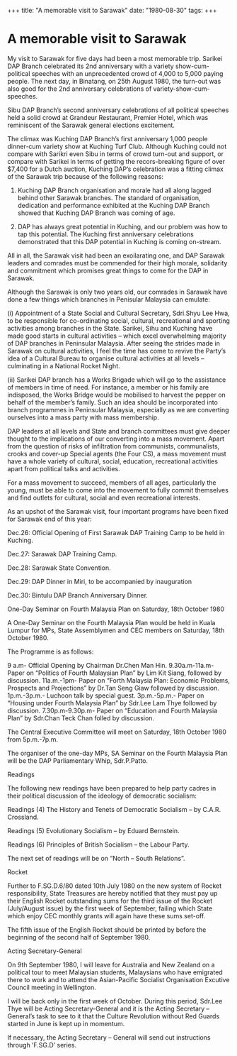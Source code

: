 +++ 
title: "A memorable visit to Sarawak"
date: "1980-08-30"
tags:
+++

# A memorable visit to Sarawak

My visit to Sarawak for five days had been a most memorable trip. Sarikei DAP Branch celebrated its 2nd anniversary with a variety show-cum-political speeches with an unprecedented crowd of 4,000 to 5,000 paying people. The next day, in Binatang, on 25th August 1980, the turn-out was also good for the 2nd anniversary celebrations of variety-show-cum-speeches.</u>

Sibu DAP Branch’s second anniversary celebrations of all political speeches held a solid crowd at Grandeur Restaurant, Premier Hotel, which was reminiscent of the Sarawak general elections excitement.

The climax was Kuching DAP Branch’s first anniversary 1,000 people dinner-cum variety show at Kuching Turf Club. Although Kuching could not compare with Sarikri even Sibu in terms of crowd turn-out and support, or compare with Sarikei in terms of getting the recors-breaking figure of over $7,400 for a Dutch auction, Kuching DAP’s celebration was a fitting climax of the Sarawak trip because of the following reasons: 

1.	Kuching DAP Branch organisation and morale had all along lagged behind other Sarawak branches. The standard of organisation, dedication and performance exhibited at the Kuching DAP Branch showed that Kuching DAP Branch was coming of age.

2.	DAP has always great potential in Kuching, and our problem was how to tap this potential. The Kuching first anniversary celebrations demonstrated that this DAP potential in Kuching is coming on-stream.

All in all, the Sarawak visit had been an exoilarating one, and DAP Sarawak leaders and comrades must be commended for their high morale, solidarity and commitment which promises great things to come for the DAP in Sarawak.

Although the Sarawak is only two years old, our comrades in Sarawak have done a few things which branches in Penisular Malaysia can emulate:

(i)	Appointment of a State Social and Cultural Secretary, Sdri.Shyu Lee Hwa, to be responsible for co-ordinating social, cultural, recreational and sporting activities among branches in the State. Sarikei, Sihu and Kuching have made good starts in cultural activities – which excel overwhelming majority of DAP branches in Peninsular Malaysia. After seeing the strides made in Sarawak on cultural activities, I feel the time has come to revive the Party’s idea of a Cultural Bureau to organise cultural activities at all levels – culminating in a National Rocket Night.

(ii)	Sarikei DAP branch has a Works Brigade which will go to the assistance of members in time of need. For instance, a member or his family are indisposed, the Works Bridge would be mobilised to harvest the pepper on behalf of the member’s family. Such an idea should be incorporated into branch programmes in Peninsular Malaysia, especially as we are converting ourselves into a mass party with mass membership.

DAP leaders at all levels and State and branch committees must give deeper thought to the implications of our converting into a mass movement. Apart from the question of risks of infiltration from communists, communalists, crooks and cover-up Special agents (the Four CS), a mass movement must have a whole variety of cultural, social, education, recreational activities apart from political talks and activities.

For a mass movement to succeed, members of all ages, particularly the young, must be able to come into the movement to fully commit themselves and find outlets for cultural, social and even recreational interests. 

As an upshot of the Sarawak visit, four important programs have been fixed for Sarawak end of this year: 

Dec.26: Official Opening of First Sarawak DAP Training Camp to be held in Kuching. 

Dec.27: Sarawak DAP Training Camp.

Dec.28: Sarawak State Convention.

Dec.29: DAP Dinner in Miri, to be accompanied by inauguration 

Dec.30: Bintulu DAP Branch Anniversary Dinner.

One-Day Seminar on Fourth Malaysia Plan on Saturday, 18th October 1980  

A One-Day Seminar on the Fourth Malaysia Plan would be held in Kuala Lumpur for MPs, State Assemblymen and CEC members on Saturday, 18th October 1980.

The Programme is as follows:

9 a.m- 		Official Opening by Chairman Dr.Chen Man Hin.
9.30a.m-11a.m-	Paper on “Politics of Fourth Malaysian Plan” by Lim Kit Siang, followed by discussion.
11a.m.-1pm-	Paper on “Forth Malaysia Plan: Economic Problems, Prospects and Projections” by Dr.Tan Seng Giaw followed by discussion.   
1p.m.-3p.m.-	Luchoon talk by special guest.
3p.m.-5p.m.-	Paper on “Housing under Fourth Malaysia Plan” by Sdr.Lee Lam Thye followed by discussion.
7.30p.m-9.30p.m- Paper on “Education and Fourth Malaysia Plan” by Sdr.Chan Teck Chan folled by discussion.

The Central Executive Committee will meet on Saturday, 18th October 1980 from 5p.m.-7p.m.

The organiser of the one-day MPs, SA Seminar on the Fourth Malaysia Plan will be the DAP 
Parliamentary Whip, Sdr.P.Patto.

Readings

The following new readings have been prepared to help party cadres in their political discussion of the ideology of democratic socialism:

Readings (4) The History and Tenets of Democratic Socialism – by C.A.R. Crossland.

Readings (5) Evolutionary Socialism – by Eduard Bernstein.

Readings (6) Principles of British Socialism – the Labour Party.

The next set of readings will be on “North – South Relations”.

Rocket

Further to F.SG.D.6/80 dated 10th July 1980 on the new system of Rocket responsibility, State Treasures are hereby notified that they must pay up their English Rocket outstanding sums for the third issue of the Rocket (July/August issue) by the first week of September, failing which State which enjoy CEC monthly grants will again have these sums set-off.

The fifth issue of the English Rocket should be printed by before the beginning of the second half of September 1980.

Acting Secretary-General 

On 9th September 1980, I will leave for Australia and New Zealand on a political tour to meet Malaysian students, Malaysians who have emigrated there to work and to attend the Asian-Pacific Socialist Organisation Excutive Council meeting in Wellington.

I will be back only in the first week of October. During this period, Sdr.Lee Thye will be Acting Secretary-General and it is the Acting Secretary – General’s task to see to it that the Culture Revolution without Red Guards started in June is kept up in momentum.

If necessary, the Acting Secretary – General will send out instructions through ‘F.SG.D’ series.
 

